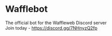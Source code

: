 # Wafflebot
The official bot for the Waffleweb Discord server <br>
Join today - https://discord.gg/7NHnyzQ2fp
